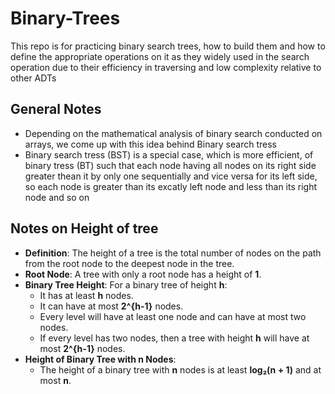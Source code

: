 # Binary-Trees
This repo is for practicing binary search trees, how to build them and how to define the appropriate operations on it as they widely used in the search operation due to their efficiency in traversing and low complexity relative to other ADTs

## General Notes
- Depending on the mathematical analysis of binary search conducted on arrays, we come up with this idea behind Binary search tress
&nbsp;
- Binary search tress (BST) is a special case, which is more efficient, of binary tress (BT) such that each node having all nodes on its right side greater thean it by only one sequentially and vice versa for its left side, so each node is greater than its excatly left node and less than its right node and so on
&nbsp;

## Notes on Height of tree
- **Definition**: The height of a tree is the total number of nodes on the path from the root node to the deepest node in the tree.
- **Root Node**: A tree with only a root node has a height of **1**.
- **Binary Tree Height**: For a binary tree of height **h**:
  - It has at least **h** nodes.
  - It can have at most **2^{h-1}** nodes.
  - Every level will have at least one node and can have at most two nodes.
  - If every level has two nodes, then a tree with height **h** will have at most **2^{h-1}** nodes.
- **Height of Binary Tree with n Nodes**:
  - The height of a binary tree with **n** nodes is at least **log₂(n + 1)** and at most **n**.

  
